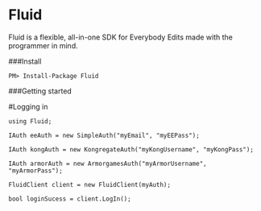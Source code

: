 # Fluid
Fluid is a flexible, all-in-one SDK for Everybody Edits made with the programmer in mind.

###Install
```
PM> Install-Package Fluid
```

###Getting started

#Logging in

```cShsarp
using Fluid;

IAuth eeAuth = new SimpleAuth("myEmail", "myEEPass");

IAuth kongAuth = new KongregateAuth("myKongUsername", "myKongPass");

IAuth armorAuth = new ArmorgamesAuth("myArmorUsername", "myArmorPass");

FluidClient client = new FluidClient(myAuth);

bool loginSucess = client.LogIn();

```
